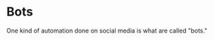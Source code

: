 # Bots

One kind of automation done on social media is what are called "bots."

```{tableofcontents}
```
